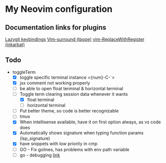# My Neovim configuration

## Documentation links for plugins

[Lazygit keybindings](https://github.com/jesseduffield/lazygit/blob/master/docs/keybindings/Keybindings_en.md)
[Vim-surround (tpope)](https://github.com/tpope/vim-surround)
[vim-ReplaceWithRegister (inkarkat)](https://github.com/inkarkat/vim-ReplaceWithRegister)

## Todo

- toggleTerm
  - [x] toggle specific terminal instance <{num}-C-`>
  - [x] jsx comment not working properly
  - [ ] be able to open float terminal & horizontal terminal
  - [ ] Toggle term clearing session data whenever it wants
    - [x] float terminal
    - [ ] horizontal terminal
  - [ ] Put better theme, so code is better recognizable
  - [ ] tmux
  - [x] When intellisense available, have it on first option always, as vs code does
  - [x] Automatically shows signature when typing function params (lsp_signature)
  - [x] have snippets with low priority in cmp
  - [ ] GO - Fix golines, has problems with env path variable
  - [ ] go - debugging [link](https://www.youtube.com/watch?v=i04sSQjd-qo&ab_channel=DreamsofCode)
